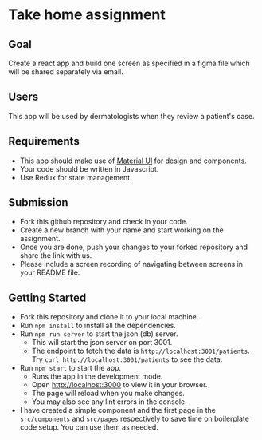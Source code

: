 # Take home assignment

## Goal
Create a react app and build one screen as specified in a figma file which will be shared separately via email.

## Users
This app will be used by dermatologists when they review a patient's case.

## Requirements
- This app should make use of [Material UI](https://mui.com/material-ui/getting-started/) for design and components.
- Your code should be written in Javascript.
- Use Redux for state management.

## Submission
- Fork this github repository and check in your code.
- Create a new branch with your name and start working on the assignment.
- Once you are done, push your changes to your forked repository and share the link with us.
- Please include a screen recording of navigating between screens in your README file.

## Getting Started
 - Fork this repository and clone it to your local machine.
 - Run `npm install` to install all the dependencies.
 - Run `npm run server` to start the json (db) server.
   - This will start the json server on port 3001.
   - The endpoint to fetch the data is `http://localhost:3001/patients`. Try `curl http://localhost:3001/patients` to see the data.
 - Run `npm start` to start the app.
   - Runs the app in the development mode. 
   - Open [http://localhost:3000](http://localhost:3000) to view it in your browser. 
   - The page will reload when you make changes.
   - You may also see any lint errors in the console.
 - I have created a simple component and the first page in the `src/components` and `src/pages` respectively to save time on boilerplate code setup. You can use them as needed.
